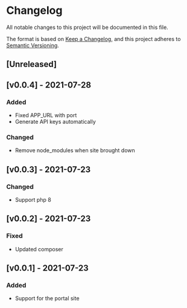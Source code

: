 # Changelog
All notable changes to this project will be documented in this file.

The format is based on [Keep a Changelog](https://keepachangelog.com/en/1.0.0/),
and this project adheres to [Semantic Versioning](https://semver.org/spec/v2.0.0.html).

## [Unreleased]

## [v0.0.4] - 2021-07-28

### Added
- Fixed APP_URL with port
- Generate API keys automatically

### Changed
- Remove node_modules when site brought down

## [v0.0.3] - 2021-07-23

### Changed
- Support php 8

## [v0.0.2] - 2021-07-23

### Fixed
- Updated composer

## [v0.0.1] - 2021-07-23

### Added
- Support for the portal site
